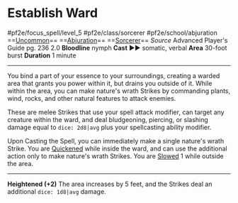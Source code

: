 # Establish Ward
#pf2e/focus_spell/level_5 #pf2e/class/sorcerer #pf2e/school/abjuration 
==[Uncommon](rulesd)== ==[Abjuration](rulesd)== ==[Sorcerer](rules/traits/sorcerer.md)==
*Source* Advanced Player's Guide pg. 236 2.0
**Bloodline** nymph
**Cast** ►► somatic, verbal
**Area** 30-foot burst
**Duration** 1 minute

---
You bind a part of your essence to your surroundings, creating a warded area that grants you power within it, but drains you outside of it. While within the area, you can make nature's wrath Strikes by commanding plants, wind, rocks, and other natural features to attack enemies.

These are melee Strikes that use your spell attack modifier, can target any creature within the ward, and deal bludgeoning, piercing, or slashing damage equal to `dice: 2d8|avg` plus your spellcasting ability modifier.

Upon Casting the Spell, you can immediately make a single nature's wrath Strike. You are [Quickened](../../../Conditions/Quickened.md) while inside the ward, and can use the additional action only to make nature's wrath Strikes. You are [Slowed](../../../Conditions/Slowed.md) 1 while outside the area.

<hr>

**Heightened (+2)** The area increases by 5 feet, and the Strikes deal an additional `dice: 1d8|avg` damage.